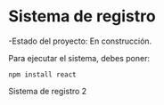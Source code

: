 <h1>Sistema de registro </h1>

-Estado del proyecto: En construcción.

Para ejecutar el sistema, debes poner:

```npm install react```

Sistema de registro 2
